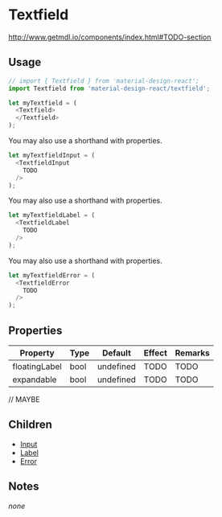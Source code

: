 # Textfield

http://www.getmdl.io/components/index.html#TODO-section


## Usage

```javascript
// import { Textfield } from 'material-design-react';
import Textfield from 'material-design-react/textfield';

let myTextfield = (
  <Textfield>
  </Textfield>
);
```

You may also use a shorthand with properties.

```javascript
let myTextfieldInput = (
  <TextfieldInput
    TODO
  />
);
```
You may also use a shorthand with properties.

```javascript
let myTextfieldLabel = (
  <TextfieldLabel
    TODO
  />
);
```
You may also use a shorthand with properties.

```javascript
let myTextfieldError = (
  <TextfieldError
    TODO
  />
);
```


## Properties

Property | Type | Default | Effect | Remarks
-------- | -----| ------- | ------ | -------
floatingLabel | bool | undefined | TODO | TODO
expandable | bool | undefined | TODO | TODO

// MAYBE


## Children

* [Input](./input/README.md)
* [Label](./label/README.md)
* [Error](./error/README.md)


## Notes

*none*
